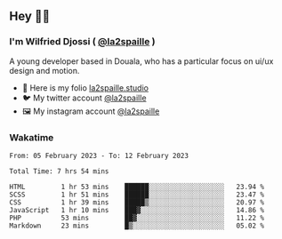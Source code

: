 ## Hey 👋🏾
### I'm Wilfried Djossi ( <a href="https://twitter.com/la2spaille/" target="_blank">@la2spaille</a> )
A young developer based in Douala, who has a particular focus on ui/ux design and motion.

- 🎨 Here is my folio [la2spaille.studio](https://la2spaille.studio/)
- 🐦 My twitter account [@la2spaille](https://twitter.com/la2spaille/)
- 🖼 My instagram account [@la2spaille](https://www.instagram.com/la2spaille/)

### Wakatime
<!--START_SECTION:waka-->

```text
From: 05 February 2023 - To: 12 February 2023

Total Time: 7 hrs 54 mins

HTML         1 hr 53 mins    ██████░░░░░░░░░░░░░░░░░░░   23.94 %
SCSS         1 hr 51 mins    ██████░░░░░░░░░░░░░░░░░░░   23.47 %
CSS          1 hr 39 mins    █████▒░░░░░░░░░░░░░░░░░░░   20.97 %
JavaScript   1 hr 10 mins    ███▓░░░░░░░░░░░░░░░░░░░░░   14.86 %
PHP          53 mins         ██▓░░░░░░░░░░░░░░░░░░░░░░   11.22 %
Markdown     23 mins         █▒░░░░░░░░░░░░░░░░░░░░░░░   05.02 %
```

<!--END_SECTION:waka-->
<!--
**la2spaille/la2spaille** is a ✨ _special_ ✨ repository because its `README.md` (this file) appears on your GitHub profile.

Here are some ideas to get you started:

- 🔭 I’m currently working on ...
- 🌱 I’m currently learning ...
- 👯 I’m looking to collaborate on ...
- 🤔 I’m looking for help with ...
- 💬 Ask me about ...
- 📫 How to reach me: ...
- 😄 Pronouns: ...
- ⚡ Fun fact: ...
-->
